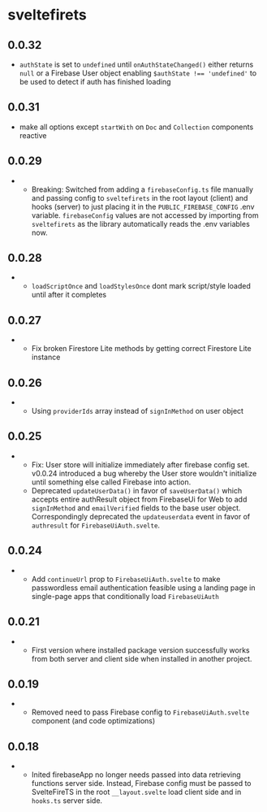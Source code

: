 # sveltefirets

## 0.0.32

- `authState` is set to `undefined` until `onAuthStateChanged()` either returns `null` or a Firebase User object enabling `$authState !== 'undefined'` to be used to detect if auth has finished loading

## 0.0.31

- make all options except `startWith` on `Doc` and `Collection` components reactive

## 0.0.29

- - Breaking: Switched from adding a `firebaseConfig.ts` file manually and passing config to `sveltefirets` in the root layout (client) and hooks (server) to just placing it in the `PUBLIC_FIREBASE_CONFIG` .env variable. `firebaseConfig` values are not accessed by importing from `sveltefirets` as the library automatically reads the .env variables now. 

## 0.0.28

- - `loadScriptOnce` and `loadStylesOnce` dont mark script/style loaded until after it completes

## 0.0.27

- - Fix broken Firestore Lite methods by getting correct Firestore Lite instance

## 0.0.26

- - Using `providerIds` array instead of `signInMethod` on user object
 
## 0.0.25

- - Fix: User store will initialize immediately after firebase config set. v0.0.24 introduced a bug whereby the User store wouldn't initialize until something else called Firebase into action.
  - Deprecated `updateUserData()` in favor of `saveUserData()` which accepts entire authResult object from FirebaseUi for Web to add `signInMethod` and `emailVerified` fields to the base user object. Correspondingly deprecated the `updateuserdata` event in favor of `authresult` for `FirebaseUiAuth.svelte`.

## 0.0.24

- - Add `continueUrl` prop to `FirebaseUiAuth.svelte` to make passwordless email authentication feasible using a landing page in single-page apps that conditionally load `FirebaseUiAuth` 

## 0.0.21

- - First version where installed package version successfully works from both server and client side when installed in another project.

## 0.0.19

- - Removed need to pass Firebase config to `FirebaseUiAuth.svelte` component (and code optimizations)

## 0.0.18

- - Inited firebaseApp no longer needs passed into data retrieving functions server side. Instead, Firebase config must be passed to SvelteFireTS in the root `__layout.svelte` load client side and in `hooks.ts` server side.